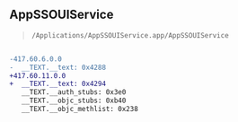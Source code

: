 ## AppSSOUIService

> `/Applications/AppSSOUIService.app/AppSSOUIService`

```diff

-417.60.6.0.0
-  __TEXT.__text: 0x4288
+417.60.11.0.0
+  __TEXT.__text: 0x4294
   __TEXT.__auth_stubs: 0x3e0
   __TEXT.__objc_stubs: 0xb40
   __TEXT.__objc_methlist: 0x238

```
